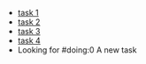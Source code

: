 - [task 1](#todo:10)
- [task 2](#doing:10)
- [task 3](#todo:0)
- [task 4](#doing:0)
- Looking for #doing:0 A new task
<!--
- #DOING: Find tasks in markdown coments
 -->
